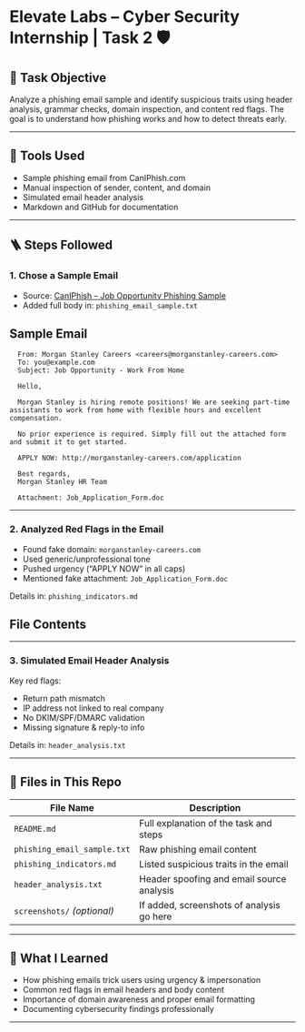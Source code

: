 # Elevate Labs – Cyber Security Internship | Task 2 🛡️

## 🎯 Task Objective

Analyze a phishing email sample and identify suspicious traits using header analysis, grammar checks, domain inspection, and content red flags. The goal is to understand how phishing works and how to detect threats early.

---

## 🧰 Tools Used

- Sample phishing email from CanIPhish.com
- Manual inspection of sender, content, and domain
- Simulated email header analysis
- Markdown and GitHub for documentation

---

## 🪜 Steps Followed

### 1. Chose a Sample Email

- Source: [CanIPhish – Job Opportunity Phishing Sample](https://caniphish.com/email-phishing-simulator?email=Job-Opportunity)
- Added full body in: `phishing_email_sample.txt`

## Sample Email 
      From: Morgan Stanley Careers <careers@morganstanley-careers.com>
      To: you@example.com
      Subject: Job Opportunity - Work From Home
      
      Hello,
      
      Morgan Stanley is hiring remote positions! We are seeking part-time assistants to work from home with flexible hours and excellent compensation.
      
      No prior experience is required. Simply fill out the attached form and submit it to get started.
      
      APPLY NOW: http://morganstanley-careers.com/application
      
      Best regards,  
      Morgan Stanley HR Team
      
      Attachment: Job_Application_Form.doc
   

---

### 2. Analyzed Red Flags in the Email

- Found fake domain: `morganstanley-careers.com`
- Used generic/unprofessional tone
- Pushed urgency (“APPLY NOW” in all caps)
- Mentioned fake attachment: `Job_Application_Form.doc`

Details in: `phishing_indicators.md`

## File Contents



---

### 3. Simulated Email Header Analysis

Key red flags:
- Return path mismatch
- IP address not linked to real company
- No DKIM/SPF/DMARC validation
- Missing signature & reply-to info

Details in: `header_analysis.txt`

---

## 📁 Files in This Repo

| File Name                 | Description                                               |
|---------------------------|-----------------------------------------------------------|
| `README.md`               | Full explanation of the task and steps                    |
| `phishing_email_sample.txt` | Raw phishing email content                              |
| `phishing_indicators.md` | Listed suspicious traits in the email                     |
| `header_analysis.txt`     | Header spoofing and email source analysis                 |
| `screenshots/` *(optional)*| If added, screenshots of analysis go here                |

---

## 🧠 What I Learned

- How phishing emails trick users using urgency & impersonation  
- Common red flags in email headers and body content  
- Importance of domain awareness and proper email formatting  
- Documenting cybersecurity findings professionally

---

